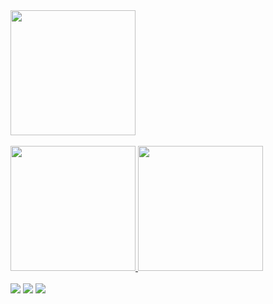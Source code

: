  <div>
   <a href="https://github.com/clayton610">
   <img height="200em" src="https://github-readme-stats.vercel.app/api?username=clayton610&show_icons=true&theme=tokyolight&include_all_commits=true&count_private=true"/>
   <br>
   <br>
 
   <img height="200" width="200" src="https://cdn.jsdelivr.net/gh/devicons/devicon/icons/androidstudio/androidstudio-original-wordmark.svg" />
   
   <img height="200" width="200" src="https://cdn.jsdelivr.net/gh/devicons/devicon/icons/godot/godot-original-wordmark.svg" />
          
          
          
 <br>
  <br>
 
<div> 
 <a href="https://www.linkedin.com/in/clayton-maia-barbosa-44896b236" target="_blank"><img src="https://img.shields.io/badge/-LinkedIn-%230077B5?style=for-the-badge&logo=linkedin&logoColor=white" target="_blank"></a>
 <a href="https://discord.gg/apptUAwr"_blank"><img src="https://img.shields.io/badge/Discord-7289DA?style=for-the-badge&logo=discord&logoColor=white" target="_blank"></a> 
  <a href = "mailto:claytonmaia1994@gmail.com"><img src="https://img.shields.io/badge/-Gmail-%23333?style=for-the-badge&logo=gmail&logoColor=red" target="_blank"></a>
  
 

</div>

